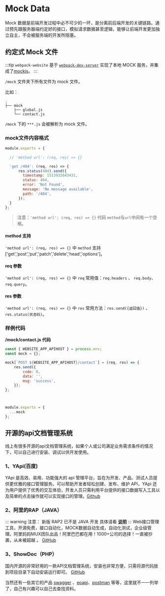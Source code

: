 # Mock Data

Mock 数据是前端开发过程中必不可少的一环，是分离前后端开发的关键链路。通过预先跟服务器端约定好的接口，模拟请求数据甚至逻辑，能够让前端开发更加独立自主，不会被服务端的开发所阻塞。

## 约定式 Mock 文件

:::tip 
`webpack-website` 基于 [`webpack-dev-server`](https://webpack.js.org/configuration/dev-server/) 实现了本地 MOCK 服务，并集成了[mockjs](https://github.com/nuysoft/Mock)。
:::

`/mock` 文件夹下所有文件为 mock 文件。

比如：

```
.
├── mock
    ├── global.js
    └── contact.js
```

`/mock` 下的 `***.js` 会被解析为 mock 文件。


### mock文件内容格式

```js
module.exports = {
  
  // 'method url': (req, res) => {}   

  'get /404': (req, res) => {
      res.status(404).send({
        timestamp: 1513932643431,
        status: 404,
        error: 'Not Found',
        message: 'No message available',
        path: '/404',
      });
  }
};
```

> 注意：`'method url': (req, res) => {}` 代码 `method`与`url`中间有一个空格。

#### method 支持

 `'method url': (req, res) => {}` 中 `method` 支持 ['get','post','put','patch','delete','head','options']。 

#### req 参数

`'method url': (req, res) => {}` 中 `req` 常用值：`req.headers` 、 `req.body`、 `req.query`。

#### res 参数

`'method url': (req, res) => {}` 中 `res` 常用方法：`res.send({返回值})` 、 `res.status(状态码)`。

### 样例代码

**/mock/contact.js 代码**

```js
const { WEBSITE_APP_APIHOST } = process.env;
const mock = {};

mock[`POST ${WEBSITE_APP_APIHOST}/contact`] = (req, res) => {
    res.send({
        code: 0,
        data: '',
        msg: 'success',
    });
};



module.exports = {
  ...mock
};
```




## 开源的api文档管理系统

线上有很多开源的api文档管理系统，如果个人或公司满足业务需求条件的情况下，可以自己进行安装、调试以供开发使用。

### 1、YApi(百度)

YApi 是高效、易用、功能强大的 api 管理平台，旨在为开发、产品、测试人员提供更优雅的接口管理服务。可以帮助开发者轻松创建、发布、维护 API，YApi 还为用户提供了优秀的交互体验，开发人员只需利用平台提供的接口数据写入工具以及简单的点击操作就可以实现接口的管理。[Github](https://github.com/YMFE/yapi)

### 2、阿里的RAP（JAVA）
::: warning 注意：
新版 RAP2 已不是 JAVA 开发 具体请看 [**说明**](https://github.com/thx/rap2-delos#rap2-delos-开源社区版本-后端-api-服务器)
:::
Web接口管理工具，开源免费，接口自动化，MOCK数据自动生成，自动化测试，企业级管理。阿里妈妈MUX团队出品！阿里巴巴都在用！1000+公司的选择！一直被抄袭，从未被超越 。
[GitHub](https://github.com/thx/rap2-delos)

### 3、ShowDoc（PHP）
国内开源的非常好用的一款API文档管理系统，安装也非常方便，只需将源代码放到项目目录下自动安装运行即可。
[GitHub](https://github.com/star7th/showdoc)

当然还有一些其它的产品 [swagger](https://swagger.io/) 、[eoapi](https://www.eoapi.cn/)、[postman](https://www.postman.com/) 等等，这里就不一一列举了，自己有兴趣可以自己去查找资料。

